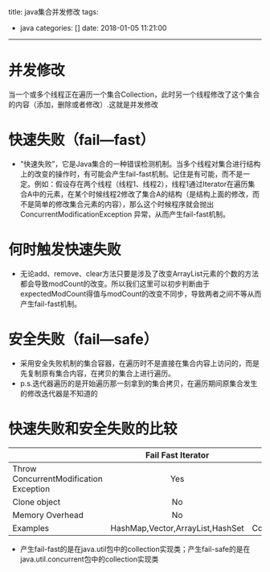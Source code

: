 title: java集合并发修改
tags:
  - java
categories: []
date: 2018-01-05 11:21:00
---
# 并发修改
当一个或多个线程正在遍历一个集合Collection，此时另一个线程修改了这个集合的内容（添加，删除或者修改）.这就是并发修改

# 快速失败（fail—fast）
- "快速失败”，它是Java集合的一种错误检测机制。当多个线程对集合进行结构上的改变的操作时，有可能会产生fail-fast机制。记住是有可能，而不是一定。例如：假设存在两个线程（线程1、线程2），线程1通过Iterator在遍历集合A中的元素，在某个时候线程2修改了集合A的结构（是结构上面的修改，而不是简单的修改集合元素的内容），那么这个时候程序就会抛出ConcurrentModificationException 异常，从而产生fail-fast机制。

# 何时触发快速失败
- 无论add、remove、clear方法只要是涉及了改变ArrayList元素的个数的方法都会导致modCount的改变。所以我们这里可以初步判断由于expectedModCount得值与modCount的改变不同步，导致两者之间不等从而产生fail-fast机制。

# 安全失败（fail—safe）
- 采用安全失败机制的集合容器，在遍历时不是直接在集合内容上访问的，而是先复制原有集合内容，在拷贝的集合上进行遍历。
- p.s.迭代器遍历的是开始遍历那一刻拿到的集合拷贝，在遍历期间原集合发生的修改迭代器是不知道的

# 快速失败和安全失败的比较

|               | Fail Fast Iterator           |    Fail Safe Iterator  |
| ------------- |:-------------:| -----:|
| Throw ConcurrentModification Exception      | Yes | No |
| Clone object      | No      |   Yes |
| Memory Overhead         | No      |   Yes |
| Examples | HashMap,Vector,ArrayList,HashSet      |    CopyOnWriteArrayList,ConcurrentHashMap |

- 产生fail-fast的是在java.util包中的collection实现类；产生fail-safe的是在java.util.concurrent包中的collection实现类